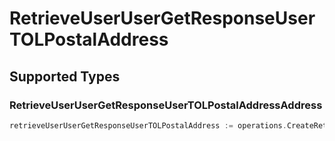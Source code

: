 # RetrieveUserUserGetResponseUserTOLPostalAddress


## Supported Types

### RetrieveUserUserGetResponseUserTOLPostalAddressAddress

```go
retrieveUserUserGetResponseUserTOLPostalAddress := operations.CreateRetrieveUserUserGetResponseUserTOLPostalAddressRetrieveUserUserGetResponseUserTOLPostalAddressAddress(operations.RetrieveUserUserGetResponseUserTOLPostalAddressAddress{/* values here */})
```

